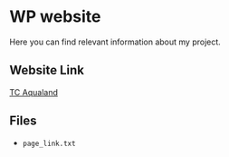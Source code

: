 # WP website 

Here you can find relevant information about my project.

## Website Link
[TC Aqualand](https://www.tcaqualand.wuaze.com/)

## Files
- `page_link.txt`

